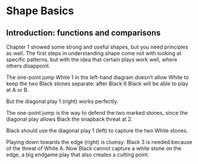 
# Shape Basics

## Introduction: functions and comparisons

Chapter 1 showed some strong and useful shapes, but you need principles as well. The first steps in understanding shape come not with looking at specific patterns, but with the idea that certain plays work well, where others
disappoint.

<!-- fig 2.1.1 -->
The one-point jump White 1 in the left-hand diagram doesn’t allow White to keep the two Black stones separate: after Black 6 Black will be able to play at A or B.

<!-- fig. 2.1.2 -->
But the diagonal play 1 (right) works perfectly.

<!-- fig 2.1.3 -->
The one-point jump is the way to defend the two marked stones, since the diagonal play allows Black the snapback threat at 2.
<!-- fig 2.1.4 -->

<!-- fig 2.1.5 -->
Black should use the diagonal play 1 (left) to capture the two White stones.

<!-- fig 2.1.6 -->
Playing down towards the edge (right) is clumsy: Black 3 is needed because of the threat of White A. Now Black cannot capture a white stone on the edge, a big endgame play that also creates a cutting point.